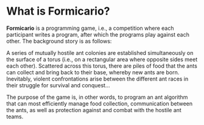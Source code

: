 # What is Formicario?

**Formicario** is a programming game, i.e., a competition where each participant writes a program, after which the programs play against each other. The background story is as follows:

A series of mutually hostile ant colonies are established simultaneously on the surface of a torus (i.e., on a rectangular area where opposite sides meet each other). Scattered across this torus, there are piles of food that the ants can collect and bring back to their base, whereby new ants are born. Inevitably, violent confrontations arise between the different ant races in their struggle for survival and conquest...

The purpose of the game is, in other words, to program an ant algorithm that can most efficiently manage food collection, communication between the ants, as well as protection against and combat with the hostile ant teams.

